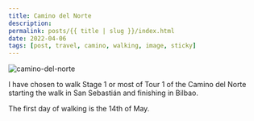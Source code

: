 ```yaml
---
title: Camino del Norte
description: 
permalink: posts/{{ title | slug }}/index.html
date: 2022-04-06
tags: [post, travel, camino, walking, image, sticky]
---
```

![camino-del-norte](/images/Camino-del-Norte-Farbig.png)
<!-- Excerpt Start -->
I have chosen to walk Stage 1 or most of Tour 1 of the Camino del Norte starting the walk in San Sebastián and finishing in Bilbao. 
<!-- Excerpt End -->
The first day of walking is the 14th of May. 